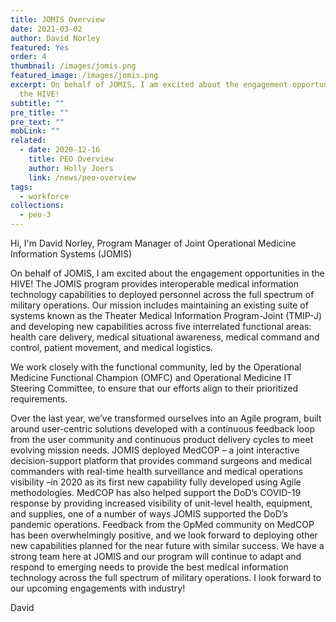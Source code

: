 ```yaml
---
title: JOMIS Overview
date: 2021-03-02
author: David Norley
featured: Yes
order: 4
thumbnail: /images/jomis.png
featured_image: /images/jomis.png
excerpt: On behalf of JOMIS, I am excited about the engagement opportunities in
  the HIVE!
subtitle: ""
pre_title: ""
pre_text: ""
mobLink: ""
related:
  - date: 2020-12-16
    title: PEO Overview
    author: Holly Joers
    link: /news/peo-overview
tags:
  - workforce
collections:
  - peo-3
---
```



Hi, I'm David Norley, Program Manager of Joint Operational Medicine Information Systems (JOMIS)

On behalf of JOMIS, I am excited about the engagement opportunities in the HIVE! The JOMIS program provides interoperable medical information technology capabilities to deployed personnel across the full spectrum of military operations. Our mission includes maintaining an existing suite of systems known as the Theater Medical Information Program-Joint (TMIP-J) and developing new capabilities across five interrelated functional areas: health care delivery, medical situational awareness, medical command and control, patient movement, and medical logistics. 

We work closely with the functional community, led by the Operational Medicine Functional Champion (OMFC) and Operational Medicine IT Steering Committee, to ensure that our efforts align to their prioritized requirements. 

Over the last year, we’ve transformed ourselves into an Agile program, built around user-centric solutions developed with a continuous feedback loop from the user community and continuous product delivery cycles to meet evolving mission needs. JOMIS deployed MedCOP – a joint interactive decision-support platform that provides command surgeons and medical commanders with real-time health surveillance and medical operations visibility –in 2020 as its first new capability fully developed using Agile methodologies. MedCOP has also helped support the DoD’s COVID-19 response by providing increased visibility of unit-level health, equipment, and supplies, one of a number of ways JOMIS supported the DoD’s pandemic operations. Feedback from the OpMed community on MedCOP has been overwhelmingly positive, and we look forward to deploying other new capabilities planned for the near future with similar success. We have a strong team here at JOMIS and our program will continue to adapt and respond to emerging needs to provide the best medical information technology across the full spectrum of military operations. I look forward to our upcoming engagements with industry! 

David
